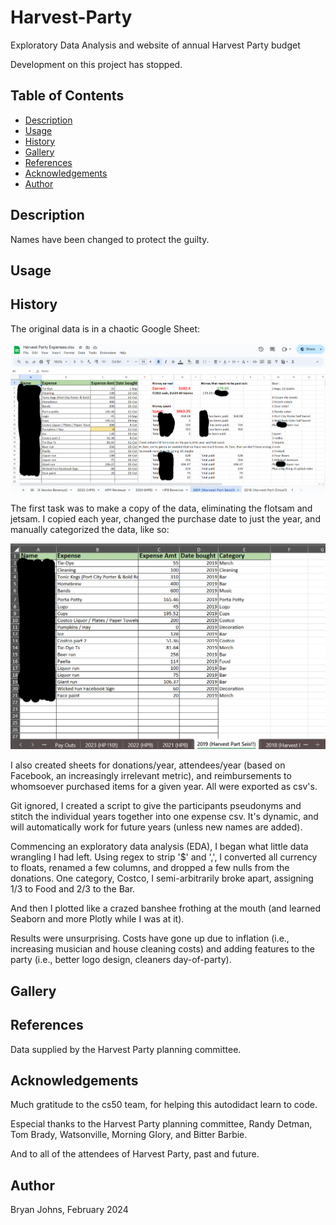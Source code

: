 # Harvest-Party
Exploratory Data Analysis and website of annual Harvest Party budget

Development on this project has stopped.

## Table of Contents

- [Description](#description)
- [Usage](#usage)
- [History](#history)
- [Gallery](#gallery)
- [References](#references)
- [Acknowledgements](#acknowledgements)
- [Author](#author)

## Description

Names have been changed to protect the guilty.

## Usage

## History

The original data is in a chaotic Google Sheet:

![Sample of Original Google Sheet](./resources/images/HP%20Google%20Sheet%20Sample.png)

The first task was to make a copy of the data, eliminating the flotsam and jetsam. I copied each year, changed the purchase date to just the year, and manually categorized the data, like so:

![Sample of Cleaned Spreadsheet](./resources/images/HP%20Cleaned%20Sheet%20Sample.png)

I also created sheets for donations/year, attendees/year (based on Facebook, an increasingly irrelevant metric), and reimbursements to whomsoever purchased items for a given year. All were exported as csv's.

Git ignored, I created a script to give the participants pseudonyms and stitch the individual years together into one expense csv. It's dynamic, and will automatically work for future years (unless new names are added).

Commencing an exploratory data analysis (EDA), I began what little data wrangling I had left. Using regex to strip '$' and ',', I converted all currency to floats, renamed a few columns, and dropped a few nulls from the donations. One category, Costco, I semi-arbitrarily broke apart, assigning 1/3 to Food and 2/3 to the Bar.

And then I plotted like a crazed banshee frothing at the mouth (and learned Seaborn and more Plotly while I was at it).

Results were unsurprising. Costs have gone up due to inflation (i.e., increasing musician and house cleaning costs) and adding features to the party (i.e., better logo design, cleaners day-of-party).

## Gallery

## References

Data supplied by the Harvest Party planning committee.

## Acknowledgements

Much gratitude to the cs50 team, for helping this autodidact learn to code.

Especial thanks to the Harvest Party planning committee, Randy Detman, Tom Brady, Watsonville, Morning Glory, and Bitter Barbie.

And to all of the attendees of Harvest Party, past and future.

## Author

Bryan Johns, February 2024
